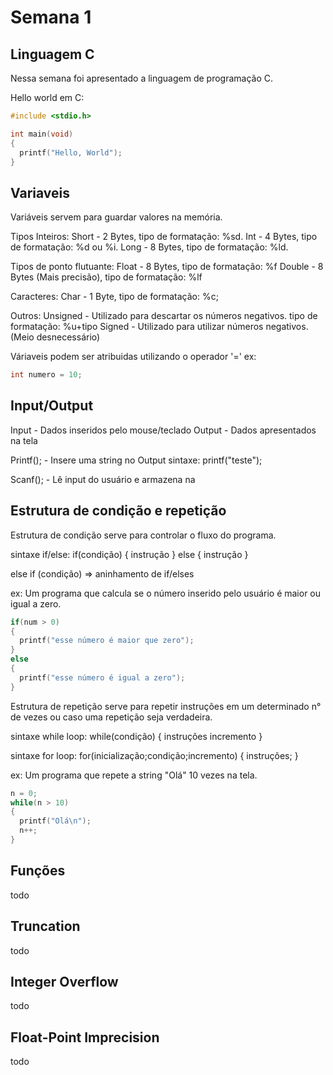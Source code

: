 # Semana 1

## Linguagem C

Nessa semana foi apresentado a linguagem de programação C.

Hello world em C:
```c
#include <stdio.h>

int main(void)
{
  printf("Hello, World");
}
```

## Variaveis
Variáveis servem para guardar valores na memória.

Tipos Inteiros:
Short - 2 Bytes, tipo de formatação: %sd.
Int - 4 Bytes, tipo de formatação: %d ou %i.
Long - 8 Bytes, tipo de formatação: %ld.

Tipos de ponto flutuante:
Float - 8 Bytes, tipo de formatação: %f
Double - 8 Bytes (Mais precisão), tipo de formatação: %lf

Caracteres:
Char - 1 Byte, tipo de formatação: %c;

Outros:
Unsigned - Utilizado para descartar os números negativos. tipo de formatação: %u+tipo
Signed - Utilizado para utilizar números negativos. (Meio desnecessário)

Váriaveis podem ser atribuidas utilizando o operador '='
ex:
```c
int numero = 10;
```

## Input/Output

Input - Dados inseridos pelo mouse/teclado
Output - Dados apresentados na tela

Printf(); - Insere uma string no Output
sintaxe: printf("teste");

Scanf(); - Lê input do usuário e armazena na

## Estrutura de condição e repetição
Estrutura de condição serve para controlar o fluxo do programa.

sintaxe if/else:
if(condição)
{
  instrução
}
else 
{
  instrução
}

else if (condição) => aninhamento de if/elses

ex: Um programa que calcula se o número inserido pelo usuário é maior ou igual a zero.
```c
if(num > 0)
{
  printf("esse número é maior que zero");
}
else
{
  printf("esse número é igual a zero");
}
```

Estrutura de repetição serve para repetir instruções em um determinado n° de vezes ou caso uma repetição seja verdadeira.

sintaxe while loop:
while(condição)
{
  instruções
  incremento
}

sintaxe for loop:
for(inicialização;condição;incremento)
{
  instruções;
}

ex: Um programa que repete a string "Olá" 10 vezes na tela.

```c
n = 0;
while(n > 10)
{
  printf("Olá\n");
  n++;
}
```

## Funções
todo 

## Truncation
todo

## Integer Overflow
todo

## Float-Point Imprecision
todo


